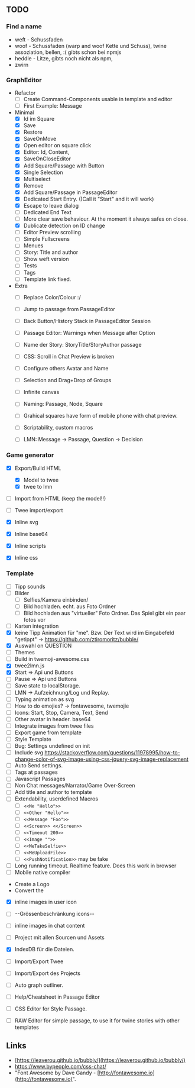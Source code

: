 ## TODO
### Find a name
 * weft - Schussfaden
 * woof - Schussfaden (warp and woof Kette und Schuss), twine assoziation, bellen, 
        :( gibts schon bei npmjs
 * heddle - Litze, gibts noch nicht als npm,
 * zwirn
### GraphEditor 
 * Refactor
   * [ ] Create Command-Components usable in template and editor
   * [ ] First Example: Message
 * Minimal
    * [x] Id im Square
    * [x] Save
    * [x] Restore
    * [x] SaveOnMove
    * [x] Open editor on square click
    * [x] Editor: Id, Content, 
    * [X] SaveOnCloseEditor
    * [x] Add Square/Passage with Button
    * [x] Single Selection
    * [x] Multiselect
    * [x] Remove
    * [x] Add Square/Passage in PassageEditor 
    * [x] Dedicated Start Entry. ()Call it "Start" and it will work)
    * [x] Escape to leave dialog
    * [ ] Dedicated End Text
    * [ ] More clear save behaviour. At the moment it always safes on close.
    * [x] Dublicate detection on ID change
    * [ ] Editor Preview scrolling
    * [ ] Simple Fullscreens
    * [ ] Menues
    * [ ] Story: Title and author
    * [ ] Show weft version
    * [ ] Tests
    * [ ] Tags
    * [ ] Template link fixed.
 * Extra
    * [ ] Replace Color/Colour :/
    * [ ] Jump to passage from PassageEditor
    * [ ] Back Button/History Stack in PassageEditor Session
    * [ ] Passage Editor: Warnings when Message after Option
    * [ ] Name der Story: StoryTitle/StoryAuthor passage
    * [ ] CSS: Scroll in Chat Preview is broken
    * [ ] Configure others Avatar and Name
    * [ ] Selection and Drag+Drop of Groups
    * [ ] Infinite canvas 
    * [ ] Naming: Passage, Node, Square 
    * [ ] Grahical squares have form of mobile phone with chat preview.
    * [ ] Scriptability, custom macros
    * [ ] LMN: Message -> Passage, Question -> Decision

 
 ### Game generator
  * [x] Export/Build HTML
    * [x] Model to twee
    * [x] twee to lmn
  * [ ] Import from HTML (keep the model!!)
  * [ ] Twee import/export
  * [x] Inline svg
  * [x] Inline base64
  * [x] Inline scripts
  * [x] Inline css
 
 
### Template
 * [ ] Tipp sounds
 * [ ] Bilder
    * [ ] Selfies/Kamera einbinden/ 
    * [ ] Bild hochladen. echt. aus Foto Ordner
    * [ ] Bild hochladen aus "virtueller" Foto Ordner. Das Spiel gibt ein paar fotos vor
 * [ ] Karten integration
 * [x] keine Tipp Animation für "me". Bzw. Der Text wird im Eingabefeld "getippt" 
            -> https://github.com/ztiromoritz/bubble/
 * [X] Auswahl on QUESTION
 * [ ] Themes
 * [ ] Build in twemoji-awesome.css
 * [x] twee2lmn.js
 * [x] Start => Api und Buttons 
 * [ ] Pause => Api und Buttons 
 * [ ] Save state to localStorage.
 * [ ] LMN -> Aufzeichnung/Log und Replay.
 * [ ] Typing animation as svg
 * [ ] How to do emojies? -> fontawesome, twemojie
 * [ ] Icons: Start, Stop, Camera, Text, Send
 * [ ] Other avatar in header. base64
 * [ ] Integrate images from twee files 
 * [ ] Export game from template
 * [ ] Style Template
 * [ ] Bug: Settings undefined on init
 * [ ] Include svg  https://stackoverflow.com/questions/11978995/how-to-change-color-of-svg-image-using-css-jquery-svg-image-replacement
 * [ ] Auto Send settings.
 * [ ] Tags at passages
 * [ ] Javascript Passages
 * [ ] Non Chat messages/Narrator/Game Over-Screen
 * [ ] Add title and author to template
 * [ ] Extendability, userdefined Macros
   * [ ] `<<Me "Hello">>`
   * [ ] `<<Other "Hello">>`
   * [ ] `<<Message "Foo">>`
   * [ ] `<<Screen>> <</Screen>>`
   * [ ] `<<Timeout 200>>`
   * [ ] `<<Image "">>`
   * [ ] `<<MeTakeSelfie>>`  
   * [ ] `<<MeUploadFile>>` 
   * [ ] `<<PushNotification>>` may be fake
 * [ ] Long running timeout. Realtime feature. Does this work in browser
 * [ ] Mobile native compiler 
 * Create a Logo
 * Convert the   
 * [x] inline images in user icon 
 * [ ] --Grössenbeschränkung icons--
 * [ ] inline images in chat content
 * [ ] Project mit allen Sourcen und Assets
 * [x] IndexDB für die Dateien.
 * [ ] Import/Export Twee 
 * [ ] Import/Export des Projects
 * [ ] Auto graph outliner. 
 * [ ] Help/Cheatsheet in Passage Editor
 * [ ] CSS Editor for Style Passage.
 * [ ] RAW Editor for simple passage, to use it for twine stories with other templates

 
## Links
 * [https://leaverou.github.io/bubbly/](https://leaverou.github.io/bubbly/)
 * https://www.bypeople.com/css-chat/
 * "Font Awesome by Dave Gandy - [http://fontawesome.io](http://fontawesome.io)".